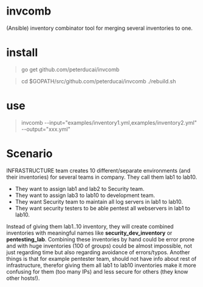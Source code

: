 # invcomb
(Ansible) inventory combinator tool for merging several inventories to one.

# install 

> go get github.com/peterducai/invcomb

> cd $GOPATH/src/github.com/peterducai/invcomb
> ./rebuild.sh

# use

> invcomb --input="examples/inventory1.yml,examples/inventory2.yml" --output="xxx.yml"

# Scenario


INFRASTRUCTURE team creates 10 different/separate environments (and their inventories) for several teams in company. They call them lab1 to lab10.

* They want to assign lab1 and lab2 to Security team.
* They want to assign lab3 to lab10 to development team.
* They want Security team to maintain all log servers in lab1 to lab10.
* They want security testers to be able pentest all webservers in lab1 to lab10.


 Instead of giving them lab1..10 inventory, they will create combined inventories with meaningful names like **security_dev_inventory** or **pentesting_lab**. Combining these inventories by hand could be error prone and with huge inventories (100 of groups) could be almost impossible, not just regarding time but also regarding avoidance of errors/typos. Another things is that for example pentester team, should not have info about rest of infrastructure, therefor giving them all lab1 to lab10 inventories make it more confusing for them (too many IPs) and less secure for others (they know other hosts!).



 <!-- By default variables are merged/flattened to the specific host before a play is run. This keeps Ansible focused on the Host and Task, so groups don’t really survive outside of inventory and host matching. By default, Ansible overwrites variables including the ones defined for a group and/or host (see DEFAULT_HASH_BEHAVIOUR). The order/precedence is (from lowest to highest):

all group (because it is the ‘parent’ of all other groups)
parent group
child group
host -->